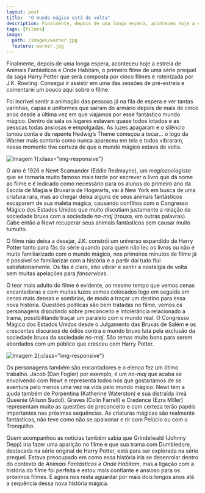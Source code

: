 ```yaml
---
layout: post
title:  "O mundo mágico está de volta"
description: Finalmente, depois de uma longa espera, aconteceu hoje a estreia de Animais Fantásticos e Onde Habitam, o primeiro filme de uma série prequel da saga Harry Potter que será composta por cinco filmes e roteirizada por J.K. Rowling. Consegui ir assistir em uma das sessões de pré-estreia e comentarei um pouco aqui sobre o filme.
tags: [filmes]
image:
  path: /images/warner.jpg
  feature: warner.jpg
---
```


Finalmente, depois de uma longa espera, aconteceu hoje a estreia de Animais Fantásticos e Onde Habitam, o primeiro filme de uma série prequel da saga Harry Potter que será composta por cinco filmes e roteirizada por J.K. Rowling. Consegui ir assistir em uma das sessões de pré-estreia e comentarei um pouco aqui sobre o filme.

Foi incrível sentir a animação das pessoas já na fila de espera e ver tantas varinhas, capas e uniformes que saíram do armário depois de mais de cinco anos desde a última vez em que viajamos por esse fantástico mundo mágico. Dentro da sala os lugares estavam quase todos lotados e as pessoas todas ansiosas e empolgadas. As luzes apagaram e o silêncio tomou conta e de repente Hedwig’s Theme começou a tocar… o logo da Warner mais sombrio como nunca apareceu em tela e todos vibraram, nesse momento tive certeza de que o mundo mágico estava de volta.

![Imagem 1](/blog/images/2016/11/hp1.jpg){:class="img-responsive"}

O ano é 1926 e Newt Scamander (Eddie Redmayne), um _magiozoologista_ que se tornaria muito famoso mais tarde por escrever o livro que dá nome ao filme e é indicado como necessário para os alunos do primeiro ano da Escola de Magia e Bruxaria de Hogwarts, vai à New York em busca de uma criatura rara, mas ao chegar deixa alguns de seus animais fantásticos escaparem de sua maleta mágica, causando conflitos com o Congresso Mágico dos Estados Unidos que muito discutiam justamente a relação da sociedade bruxa com a sociedade _no-maj_ (trouxa, em outras palavras). Cabe então a Newt recuperar seus animais fantásticos sem causar muito tumulto.

O filme não deixa a desejar, J.K. constrói um universo expandido de Harry Potter tanto para fãs da série quando para quem não leu os livros ou não é muito familiarizado com o mundo mágico, nos primeiros minutos de filme já é possível se familiarizar com a história e a partir daí tudo flui satisfatoriamente. Os fãs é claro, irão vibrar e sentir a nostalgia de volta sem muitas apelações para _fanservices_.

O teor mais adulto do filme é evidente, ao mesmo tempo que vemos cenas encantadoras e com muitas luzes somos colocados logo em seguida em cenas mais densas e sombrias, de modo a traçar um destino para essa nova história. Questões políticas são bem tratadas no filme, vemos os personagens discutindo sobre preconceito e intolerância relacionado a trama, possibilitando traçar um paralelo com o mundo real. O Congresso Mágico dos Estados Unidos desde o Julgamento das Bruxas de Salém e os crescentes discursos de ódios contra o mundo bruxo luta pela exclusão da sociedade bruxa da sociedade _no-maj_.  São temas muito bons para serem abordados com um público que cresceu com Harry Potter.

![Imagem 2](/blog/images/2016/11/hp2.jpg){:class="img-responsive"}

Os personagens também são encantadores e o elenco fez um ótimo trabalho. Jacob (Dan Fogler) por exemplo, é um _no-maj_ que acaba se envolvendo com Newt e representa todos nós que gostaríamos de se aventura pelo menos uma vez na vida pelo mundo mágico. Newt tem a ajuda também de Porpentina (Katherine Waterston) e sua distraída irmã Queenie (Alison Sudol). Graves (Colin Farrell) e Credence (Ezra Miller) representam muito as questões de preconceito e com certeza terão papéis importantes nas próximas sequências. As criaturas mágicas são realmente fantásticas, não teve como não se apaixonar e rir com Pelúcio ou com o Tronquilho.

Quem acompanhou as notícias também sabia que Grindelwald (Johnny Depp) iria fazer uma aparição no filme e que sua trama com Dumbledore, destacada na série original de Harry Potter, está para ser explorada na série prequel. Estava preocupado em como essa história iria se desenrolar dentro do contexto de _Animais Fantásticos e Onde Habitam_, mas a ligação com a história do filme foi perfeita e estou mais confiante e ansioso para os próximos filmes. E agora nos resta aguardar por mais dois longos anos até a sequência dessa nova história mágica.

